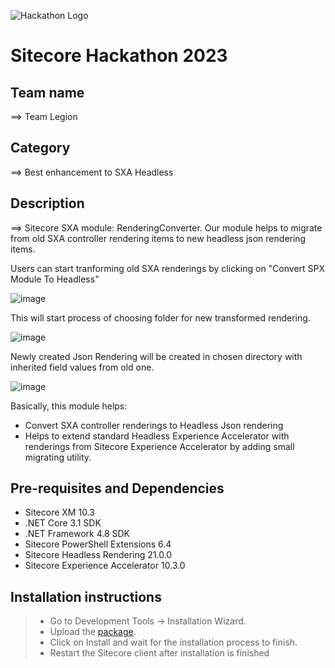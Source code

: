 ![Hackathon Logo](docs/images/hackathon.png?raw=true "Hackathon Logo")

# Sitecore Hackathon 2023

## Team name

⟹ Team Legion

## Category

⟹ Best enhancement to SXA Headless

## Description

⟹ Sitecore SXA module: RenderingConverter.
Our module helps to migrate from old SXA controller rendering items to new headless json rendering items.

Users can start tranforming old SXA renderings by clicking on "Convert SPX Module To Headless"

![image](https://user-images.githubusercontent.com/69300131/222927731-08c424c8-34e5-44c7-bace-3e6ce7e309e4.png)

This will start process of choosing folder for new transformed rendering.

![image](https://user-images.githubusercontent.com/69300131/222927798-b861006c-2ace-485b-9f66-aa55e415a54b.png)

Newly created Json Rendering will be created in chosen directory with inherited field values from old one.

![image](https://user-images.githubusercontent.com/69300131/222927875-5572b19d-7128-4ea2-b3b7-bf82c0cf9f57.png)

Basically, this module helps:
-   Convert SXA controller renderings to Headless Json rendering
-   Helps to extend standard Headless Experience Accelerator with renderings from Sitecore Experience Accelerator by adding small migrating utility.

## Pre-requisites and Dependencies

-   Sitecore XM 10.3
-   .NET Core 3.1 SDK
-   .NET Framework 4.8 SDK
-   Sitecore PowerShell Extensions 6.4
-   Sitecore Headless Rendering 21.0.0
-   Sitecore Experience Accelerator 10.3.0

## Installation instructions

> - Go to Development Tools -> Installation Wizard.
> - Upload the [package](/docs/ModuleConvertor.zip).
> - Click on Install and wait for the installation process to finish.
> - Restart the Sitecore client after installation is finished
